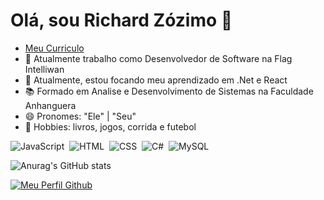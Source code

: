 # Olá, sou Richard Zózimo 👋

- [Meu Curriculo](https://github.com/RichardZozimo/RichardZozimo/blob/main/RichardZozimo.pdf)
- 🔭 Atualmente trabalho como Desenvolvedor de Software na Flag Intelliwan
- 🌱 Atualmente, estou focando meu aprendizado em .Net e React
- 📚 Formado em Analise e Desenvolvimento de Sistemas na Faculdade Anhanguera
- 😄 Pronomes: "Ele" | "Seu"
- 🎯 Hobbies: livros, jogos, corrida e futebol

![JavaScript](https://img.shields.io/badge/-JavaScript-05122A?style=flat&logo=javascript)&nbsp;
![HTML](https://img.shields.io/badge/-HTML-05122A?style=flat&logo=HTML5)&nbsp;
![CSS](https://img.shields.io/badge/-CSS-05122A?style=flat&logo=CSS3&logoColor=1572B6)&nbsp;
![C#](https://img.shields.io/badge/-C%23-05122A?style=flat&logo=c-sharp&logoColor=white)&nbsp;
![MySQL](https://img.shields.io/badge/-MySQL-05122A?style=flat&logo=sqlite)&nbsp;






![Anurag's GitHub stats](https://github-readme-stats.vercel.app/api?username=RichardZozimo&hide=contribs,prs)

[![Meu Perfil Github](https://img.shields.io/github/followers/RichardZozimo?label=followers&labelColor=0D0D0D&logo=Github)](https://https://github.com/RichardZozimo)

	
